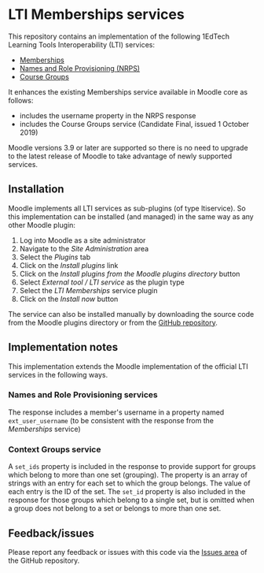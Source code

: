 # LTI Memberships services

This repository contains an implementation of the following 1EdTech Learning Tools Interoperability (LTI) services:
* [Memberships](https://www.imsglobal.org/specs/ltimemv1p0)
* [Names and Role Provisioning (NRPS)](https://www.imsglobal.org/spec/lti-nrps/v2p0)
* [Course Groups](https://www.imsglobal.org/spec/lti-gs/v1p0)

It enhances the existing Memberships service available in Moodle core as follows:
* includes the username property in the NRPS response
* includes the Course Groups service (Candidate Final, issued 1 October 2019)

Moodle versions 3.9 or later are supported so there is no need to upgrade to the latest release of Moodle to take advantage of newly supported services.

## Installation

Moodle implements all LTI services as sub-plugins (of type ltiservice).  So this implementation can be installed (and managed) in the same way as any other Moodle plugin:

1. Log into Moodle as a site administrator
1. Navigate to the *Site Administration* area
1. Select the *Plugins* tab
1. Click on the *Install plugins* link
1. Click on the *Install plugins from the Moodle plugins directory* button
1. Select *External tool / LTI service* as the plugin type
1. Select the *LTI Memberships* service plugin
1. Click on the *Install now* button

The service can also be installed manually by downloading the source code from the Moodle plugins directory or from the [GitHub repository](https://github.com/celtic-project/moodle-ltiservice_memberships_celtic).

## Implementation notes

This implementation extends the Moodle implementation of the official LTI services in the following ways.

### Names and Role Provisioning services

The response includes a member's username in a property named `ext_user_username` (to be consistent with the response from the *Memberships* service)

### Context Groups service

A `set_ids` property is included in the response to provide support for groups which belong to more than one set (grouping).  The property is an array of strings with an entry for each set to which the group belongs.  The value of each entry is the ID of the set.  The `set_id` property is also included in the response for those groups which belong to a single set, but is omitted when a group does not belong to a set or belongs to more than one set.

## Feedback/issues

Please report any feedback or issues with this code via the [Issues area](https://github.com/celtic-project/moodle-ltiservice_memberships_celtic/issues) of the GitHub repository.
